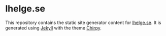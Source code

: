 # lhelge.se
This repository contains the static site generator content for [lhelge.se](https://lhelge.se). It is generated using [Jekyll](https://jekyllrb.com/) with the theme [Chirpy](https://chirpy.cotes.page/).